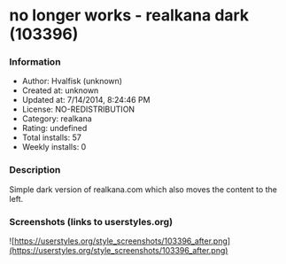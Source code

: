 # no longer works - realkana dark (103396)

### Information
- Author: Hvalfisk (unknown)
- Created at: unknown
- Updated at: 7/14/2014, 8:24:46 PM
- License: NO-REDISTRIBUTION
- Category: realkana
- Rating: undefined
- Total installs: 57
- Weekly installs: 0


### Description
Simple dark version of realkana.com which also moves the content to the left.


### Screenshots (links to userstyles.org)
![https://userstyles.org/style_screenshots/103396_after.png](https://userstyles.org/style_screenshots/103396_after.png)


